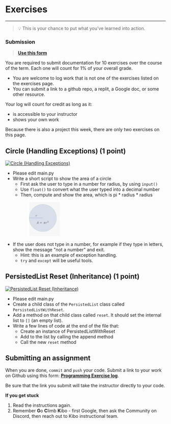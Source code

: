 # Exercises

---

> 💡 This is your chance to put what you’ve learned into action.

### Submission

> **[Use this form](https://forms.gle/UbWLpo86JsWxrpNe9)**

You are required to submit documentation for 10 exercises over the
course of the term. Each one will count for 1%
of your overall grade.

* You are welcome to log work that is not one of the exercises listed on the 
exercises page.
* You can submit a link to a github repo, a replit, a Google doc, or some other 
resource.

Your log will count for credit as long as it:
- is accessible to your instructor
- shows your own work

Because there is also a project this week, there are only two exercises on this page.


## Circle (Handling Exceptions) (1 point)

<a href="https://classroom.github.com/a/qoLC72Lo" target="_blank"><img src="https://img.shields.io/static/v1?label=Open%20Project&message=Circle%20(Handling%20Exceptions)&color=blue" alt="Circle (Handling Exceptions)" /></a>
<!-- https://github.com/kibo-programming-2-jan-23/circle-handle-exceptions-exercise
 -->
 
* Please edit main.py
* Write a short script to show the area of a circle
    * First ask the user to type in a number for radius, by using `input()`
    * Use `float()` to convert what the user typed into a decimal number
    * Then, compute and show the area, which is pi * radius * radius
    
<img src="../../images/w3/circle.png" width="20%" height="20%"  style="border:none, border-width: 0, border: 0; box-shadow: 0px 0px; margin-left: 5em; " />

* If the user does not type in a number, for example if they type in letters, show the message "not a number" and exit.
    * Hint: this is an example of exception handling.
    * `try` and `except` will be useful tools.
    
## PersistedList Reset (Inheritance) (1 point)

<a href="https://classroom.github.com/a/OsrSI8Mu" target="_blank"><img src="https://img.shields.io/static/v1?label=Open%20Project&message=PersistedList%20Reset%20(Inheritance)&color=blue" alt="PersistedList Reset (Inheritance)" /></a>
<!-- https://github.com/kibo-programming-2-jan-23/persisted-list-reset-exercise -->

* Please edit main.py
* Create a child class of the `PersistedList` class called `PersistedListWithReset`.
* Add a method on that child class called `reset`. It should set the internal list to `[]` (an empty list).
* Write a few lines of code at the end of the file that:
  * Create an instance of PersistedListWithReset
  * Add to the list by calling the append method
  * Call the new `reset` method


## Submitting an assignment

When you are done, `commit` and `push` your code. Submit a link to your work on
Github using this form: **[Programming Exercise log](https://forms.gle/UbWLpo86JsWxrpNe9)**.

Be sure that the link you submit will take the instructor directly to your code.

<aside>

**If you get stuck**
1. Read the instructions again.
2. Remember **G**o **C**limb **K**ibo - first Google, then ask the Community on Discord, then reach out to Kibo instructional team.

</aside>

